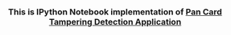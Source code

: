 <div align="center">

### This is IPython Notebook implementation of <a href="https://github.com/Pranav-Nagpure/Pan-Card-Tampering-Detection">Pan Card Tampering Detection Application</a>

</div>